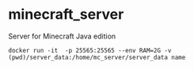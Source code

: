 # minecraft_server
Server for Minecraft Java edition
```
docker run -it  -p 25565:25565 --env RAM=2G -v (pwd)/server_data:/home/mc_server/server_data name
``` 
